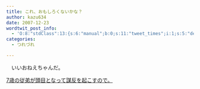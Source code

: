```yaml
---
title: これ、おもしろくないかな？
author: kazu634
date: 2007-12-23
wordtwit_post_info:
  - 'O:8:"stdClass":13:{s:6:"manual";b:0;s:11:"tweet_times";i:1;s:5:"delay";i:0;s:7:"enabled";i:1;s:10:"separation";s:2:"60";s:7:"version";s:3:"3.7";s:14:"tweet_template";b:0;s:6:"status";i:2;s:6:"result";a:0:{}s:13:"tweet_counter";i:2;s:13:"tweet_log_ids";a:1:{i:0;i:3509;}s:9:"hash_tags";a:0:{}s:8:"accounts";a:1:{i:0;s:7:"kazu634";}}'
categories:
  - つれづれ

---
```

<div class="section">
<p>
    　いいおねえちゃんだ。
</p>
  
<p>
<a href="http://waranote.blog76.fc2.com/blog-entry-854.html" onclick="__gaTracker('send', 'event', 'outbound-article', 'http://waranote.blog76.fc2.com/blog-entry-854.html', '7歳の従弟が頭目となって謀反を起こすので。');" target="_blank">7歳の従弟が頭目となって謀反を起こすので。</a>
</p>
</div>
